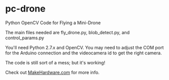 # pc-drone
Python OpenCV Code for Flying a Mini-Drone

The main files needed are fly_drone.py, blob_detect.py, and control_params.py

You'll need Python 2.7.x and OpenCV.  You may need to adjust the COM port for
the Arduino connection and the videocamera id to get the right camera.

The code is still sort of a mess; but it's working!  

Check out [MakeHardware.com](http://www.makehardware.com/2016/04/24/teach-your-pc-to-fly-a-mini-drone/) for more info. 
